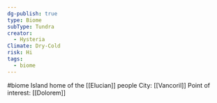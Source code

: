 ```yaml
---
dg-publish: true
type: Biome
subType: Tundra
creator:
  - Hysteria
Climate: Dry-Cold
risk: Hi
tags:
  - biome
---
```

#biome
Island home of the [[Elucian]] people 
City: [[Vancoril]] 
Point of interest: [[Dolorem]]